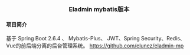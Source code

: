<h3 style="text-align: center">Eladmin mybatis版本</h3>

#### 项目简介
基于 Spring Boot 2.6.4 、 Mybatis-Plus、 JWT、Spring Security、Redis、Vue的前后端分离的后台管理系统。
https://github.com/elunez/eladmin-mp

